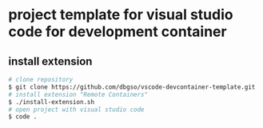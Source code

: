 # project template for visual studio code for development container

## install extension

```bash
# clone repository
$ git clone https://github.com/dbgso/vscode-devcontainer-template.git
# install extension "Remote Containers"
$ ./install-extension.sh
# open project with visual studio code
$ code .
```
